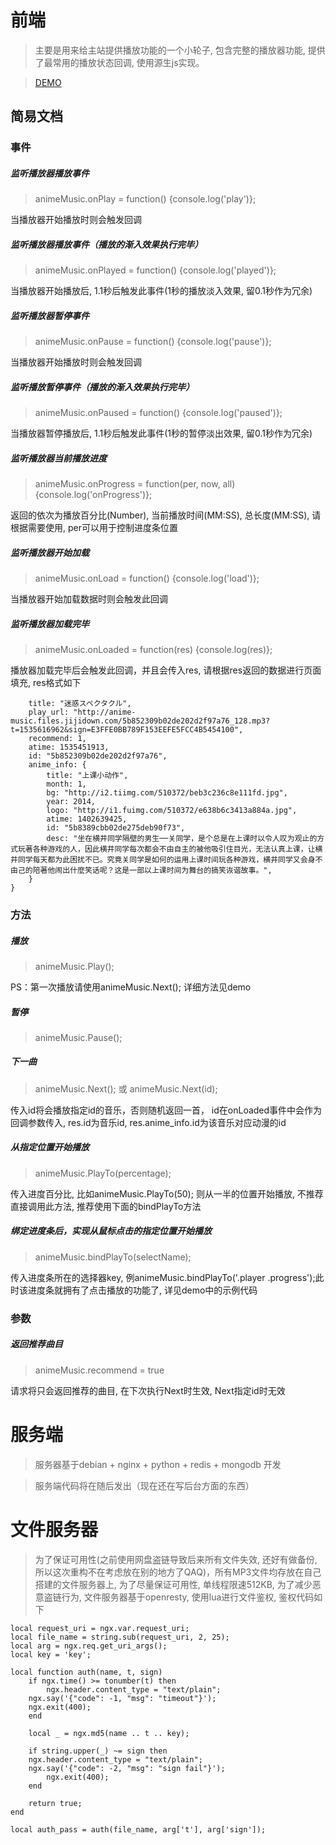 ﻿# 前端
> 主要是用来给主站提供播放功能的一个小轮子, 包含完整的播放器功能, 提供了最常用的播放状态回调, 使用源生js实现。

> [DEMO](http://anime-music.files.jijidown.com)

## 简易文档

### 事件

##### 监听播放器播放事件

> animeMusic.onPlay = function() {console.log('play')};

当播放器开始播放时则会触发回调

##### 监听播放器播放事件（播放的渐入效果执行完毕）

> animeMusic.onPlayed = function() {console.log('played')};

当播放器开始播放后, 1.1秒后触发此事件(1秒的播放淡入效果, 留0.1秒作为冗余)

##### 监听播放器暂停事件

> animeMusic.onPause = function() {console.log('pause')};

当播放器开始播放时则会触发回调

##### 监听播放暂停事件（播放的渐入效果执行完毕）

> animeMusic.onPaused = function() {console.log('paused')};

当播放器暂停播放后, 1.1秒后触发此事件(1秒的暂停淡出效果, 留0.1秒作为冗余)

##### 监听播放器当前播放进度

> animeMusic.onProgress = function(per, now, all) {console.log('onProgress')};

返回的依次为播放百分比(Number), 当前播放时间(MM:SS), 总长度(MM:SS), 请根据需要使用, per可以用于控制进度条位置

##### 监听播放器开始加载

> animeMusic.onLoad = function() {console.log('load')};

当播放器开始加载数据时则会触发此回调

##### 监听播放器加载完毕

> animeMusic.onLoaded = function(res) {console.log(res)};

播放器加载完毕后会触发此回调，并且会传入res, 请根据res返回的数据进行页面填充, res格式如下

``` {
    title: "迷惑スペクタクル",
    play_url: "http://anime-music.files.jijidown.com/5b852309b02de202d2f97a76_128.mp3?t=1535616962&sign=E3FFE0BB789F153EEFE5FCC4B5454100",
    recommend: 1,
    atime: 1535451913,
    id: "5b852309b02de202d2f97a76",
    anime_info: {
        title: "上课小动作",
        month: 1,
        bg: "http://i2.tiimg.com/510372/beb3c236c8e111fd.jpg",
        year: 2014,
        logo: "http://i1.fuimg.com/510372/e638b6c3413a884a.jpg",
        atime: 1402639425,
        id: "5b8389cbb02de275deb90f73",
        desc: "坐在横井同学隔壁的男生──关同学，是个总是在上课时以令人叹为观止的方式玩著各种游戏的人，因此横井同学每次都会不由自主的被他吸引住目光，无法认真上课，让横井同学每天都为此困扰不已。究竟关同学是如何的运用上课时间玩各种游戏，横井同学又会身不由己的陪著他闹出什麼笑话呢？这是一部以上课时间为舞台的搞笑诙谐故事。",
    }
}
 ```
 
### 方法

##### 播放

> animeMusic.Play();

PS：第一次播放请使用animeMusic.Next(); 详细方法见demo

##### 暂停

> animeMusic.Pause();

##### 下一曲

> animeMusic.Next(); 或 animeMusic.Next(id);

传入id将会播放指定id的音乐，否则随机返回一首， id在onLoaded事件中会作为回调参数传入, res.id为音乐id, res.anime_info.id为该音乐对应动漫的id

##### 从指定位置开始播放

> animeMusic.PlayTo(percentage);

传入进度百分比, 比如animeMusic.PlayTo(50); 则从一半的位置开始播放, 不推荐直接调用此方法, 推荐使用下面的bindPlayTo方法

##### 绑定进度条后，实现从鼠标点击的指定位置开始播放

> animeMusic.bindPlayTo(selectName);

传入进度条所在的选择器key, 例animeMusic.bindPlayTo('.player .progress');此时该进度条就拥有了点击播放的功能了, 详见demo中的示例代码

### 参数

##### 返回推荐曲目

> animeMusic.recommend = true

请求将只会返回推荐的曲目, 在下次执行Next时生效, Next指定id时无效



# 服务端

> 服务器基于debian + nginx + python + redis + mongodb 开发

> 服务端代码将在随后发出（现在还在写后台方面的东西）


# 文件服务器

> 为了保证可用性(之前使用网盘盗链导致后来所有文件失效, 还好有做备份, 所以这次重构不在考虑放在别的地方了QAQ)，所有MP3文件均存放在自己搭建的文件服务器上, 为了尽量保证可用性, 单线程限速512KB, 为了减少恶意盗链行为, 文件服务器基于openresty, 使用lua进行文件鉴权, 鉴权代码如下

```
local request_uri = ngx.var.request_uri;
local file_name = string.sub(request_uri, 2, 25);
local arg = ngx.req.get_uri_args();
local key = 'key';

local function auth(name, t, sign)
    if ngx.time() >= tonumber(t) then
        ngx.header.content_type = "text/plain";
	ngx.say('{"code": -1, "msg": "timeout"}');
	ngx.exit(400);
    end

    local _ = ngx.md5(name .. t .. key);

    if string.upper(_) ~= sign then
	ngx.header.content_type = "text/plain";
	ngx.say('{"code": -2, "msg": "sign fail"}');
        ngx.exit(400);
    end

    return true;
end

local auth_pass = auth(file_name, arg['t'], arg['sign']);
```